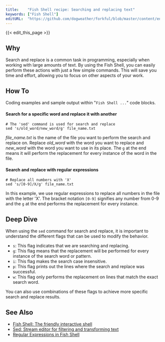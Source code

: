 ```yaml
---
title:    "Fish Shell recipe: Searching and replacing text"
keywords: ["Fish Shell"]
editURL:  "https://github.com/dogweather/forkful/blob/master/content/en/fish-shell/searching-and-replacing-text.md"
---
```


{{< edit_this_page >}}

## Why

Search and replace is a common task in programming, especially when working with large amounts of text. By using the Fish Shell, you can easily perform these actions with just a few simple commands. This will save you time and effort, allowing you to focus on other aspects of your work.

## How To

Coding examples and sample output within "```Fish Shell ...```" code blocks.

#### Search for a specific word and replace it with another

```Fish Shell
# The 'sed' command is used for search and replace
sed 's/old_word/new_word/g' file_name.txt
```
*file_name.txt* is the name of the file you want to perform the search and replace on. Replace *old_word* with the word you want to replace and *new_word* with the word you want to use in its place. The `g` at the end means it will perform the replacement for every instance of the word in the file. 

#### Search and replace with regular expressions

```Fish Shell
# Replace all numbers with 'X'
sed 's/[0-9]/X/g' file_name.txt
```

In this example, we use regular expressions to replace all numbers in the file with the letter 'X'. The bracket notation `[0-9]` signifies any number from 0-9 and the `g` at the end performs the replacement for every instance.

## Deep Dive

When using the `sed` command for search and replace, it is important to understand the different flags that can be used to modify the behavior.

- `s`: This flag indicates that we are searching and replacing.
- `g`: This flag means that the replacement will be performed for every instance of the search word or pattern.
- `i`: This flag makes the search case insensitive.
- `p`: This flag prints out the lines where the search and replace was successful.
- `w`: This flag only performs the replacement on lines that match the exact search word.

You can also use combinations of these flags to achieve more specific search and replace results.

## See Also

- [Fish Shell: The friendly interactive shell](https://fishshell.com/)
- [Sed: Stream editor for filtering and transforming text](https://www.gnu.org/software/sed/)
- [Regular Expressions in Fish Shell](http://fishshell.com/docs/current/index.html#regex)